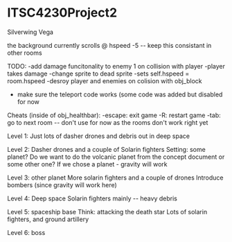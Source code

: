 # ITSC4230Project2
Silverwing Vega

the background currently scrolls @ hspeed -5 -- keep this consistant in other rooms



TODO:
-add damage funcitonality to enemy 1 on collision with player
	-player takes damage
	-change sprite to dead sprite
		-sets self.hspeed = room.hspeed
-desroy player and enemies on colision with obj_block
- make sure the teleport code works (some code was added but disabled for now

Cheats (inside of obj_healthbar):
-escape: exit game
-R: restart game
-tab: go to next room -- don't use for now as the rooms don't work right yet


Level 1:
Just lots of dasher drones and debris out in deep space



Level 2:
Dasher drones and a couple of Solarin fighters
Setting: some planet? Do we want to do the volcanic planet from the concept document or some other one?
If we chose a planet - gravity will work



Level 3: other planet
More solarin fighters and a couple of drones
Introduce bombers (since gravity will work here)



Level 4:
Deep space
Solarin fighters mainly -- heavy debris




Level 5:  spaceship base
Think: attacking the death star
Lots of solarin fighters, and ground artillery



Level 6: boss

